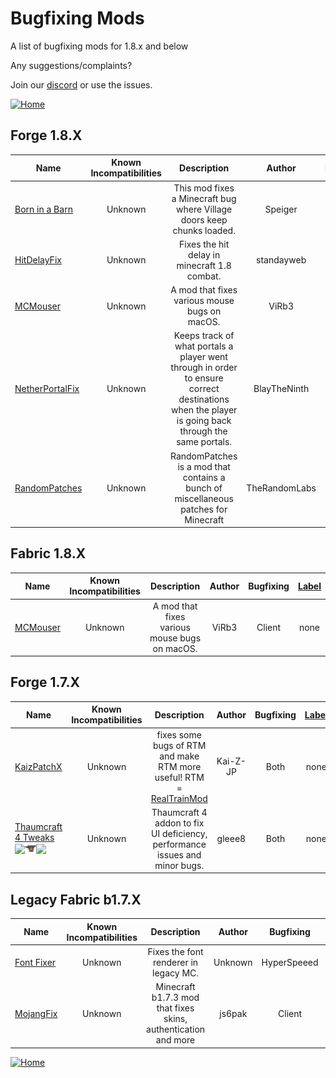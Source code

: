 # Bugfixing Mods

A list of bugfixing mods for 1.8.x and below

Any suggestions/complaints?

Join our [discord](https://discord.gg/8nzHYhVUQS) or use the issues.

[![Home](https://i.imgur.com/zGuelkW.png)](/README.md)

## Forge 1.8.X

| Name | Known Incompatibilities | Description | Author | Bugfixing | [Label](/README.md#labels) |
| --- | :---: | :---: | :---: | :---: | :---: |
| [Born in a Barn](https://www.curseforge.com/minecraft/mc-mods/born-in-a-barn) | Unknown | This mod fixes a Minecraft bug where Village doors keep chunks loaded. | Speiger | Server | none |
| [HitDelayFix](https://github.com/ghast/HitDelayFixMod) | Unknown | Fixes the hit delay in minecraft 1.8 combat. | standayweb | Client | none |
| [MCMouser](https://modrinth.com/mod/mcmouser) | Unknown |  A mod that fixes various mouse bugs on macOS. | ViRb3 | Client | none |
| [NetherPortalFix](https://www.curseforge.com/minecraft/mc-mods/netherportalfix) | Unknown | Keeps track of what portals a player went through in order to ensure correct destinations when the player is going back through the same portals. | BlayTheNinth | Server | none |
| [RandomPatches](https://www.curseforge.com/minecraft/mc-mods/randompatches-forge) | Unknown | RandomPatches is a mod that contains a bunch of miscellaneous patches for Minecraft | TheRandomLabs | Both | none |

## Fabric 1.8.X

| Name | Known Incompatibilities | Description | Author | Bugfixing | [Label](/README.md#labels) |
| --- | :---: | :---: | :---: | :---: | :---: |
| [MCMouser](https://modrinth.com/mod/mcmouser) | Unknown |  A mod that fixes various mouse bugs on macOS. | ViRb3 | Client | none |

## Forge 1.7.X

| Name | Known Incompatibilities | Description | Author | Bugfixing | [Label](/README.md#labels) | License |
| --- | :---: | :---: | :---: | :---: | :---: | :---: |
| [KaizPatchX](https://github.com/Kai-Z-JP/KaizPatchX) | Unknown | fixes some bugs of RTM and make RTM more useful! RTM = [RealTrainMod](https://www.curseforge.com/minecraft/mc-mods/realtrainmod) | Kai-Z-JP | Both | none |
| [Thaumcraft 4 Tweaks](https://www.curseforge.com/minecraft/mc-mods/tc4tweaks)<br>[<img src=/images/modrinth.ico height=18>](https://modrinth.com/mod/tc4tweaks)[<img src=/images/curseforge.png height=18>](https://www.curseforge.com/minecraft/mc-mods/tc4tweaks)[<img src=/images/github.ico height=18>](https://github.com/Glease/TC4Tweaks) | Unknown | Thaumcraft 4 addon to fix UI deficiency, performance issues and minor bugs. | gleee8 | Both | none | [AGPL-3.0](https://github.com/NordicGamerFE/UsefulModsjajaja/blob/main/license/Licenses.md#agpl-30)

## Legacy Fabric b1.7.X
| Name | Known Incompatibilities | Description | Author | Bugfixing | [Label](/README.md#labels) |
| --- | :---: | :---: | :---: | :---: | :---: |
| [Font Fixer](https://modrinth.com/mod/font-fixer) | Unknown | Fixes the font renderer in legacy MC. | Unknown | HyperSpeeed | Client | none |
| [MojangFix](https://modrinth.com/mod/mojangfix) | Unknown |   Minecraft b1.7.3 mod that fixes skins, authentication and more | js6pak | Client | none |

[![Home](https://i.imgur.com/zGuelkW.png)](/README.md)
